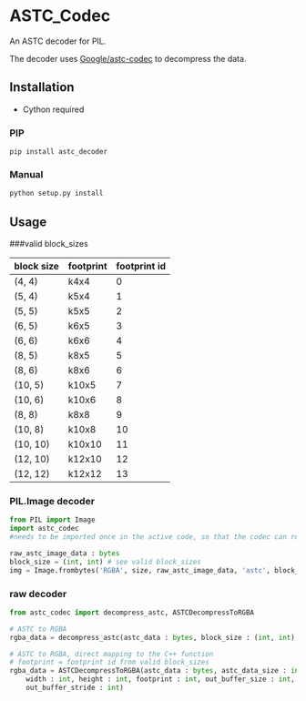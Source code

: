 # ASTC_Codec
An ASTC decoder for PIL.

The decoder uses [Google/astc-codec](https://github.com/google/astc-codec) to decompress the data.


## Installation
- Cython required
### PIP
```
pip install astc_decoder
```
### Manual
```cmd
python setup.py install
```


## Usage
###valid block_sizes

|block size | footprint | footprint id |
|---|---|---|
| (4, 4) | k4x4 | 0 |
| (5, 4) | k5x4 | 1 |
| (5, 5) | k5x5 | 2 |
| (6, 5) | k6x5 | 3 |
| (6, 6) | k6x6 | 4 |
| (8, 5) | k8x5 | 5 |
| (8, 6) | k8x6 | 6 |
| (10, 5) | k10x5 | 7 |
| (10, 6) | k10x6 | 8 |
| (8, 8) | k8x8 | 9 |
| (10, 8) | k10x8 | 10 |
| (10, 10) | k10x10 | 11 |
| (12, 10) | k12x10 | 12 |
| (12, 12) | k12x12 | 13 |

### PIL.Image decoder
```python
from PIL import Image
import astc_codec 
#needs to be imported once in the active code, so that the codec can register itself

raw_astc_image_data : bytes
block_size = (int, int) # see valid block_sizes
img = Image.frombytes('RGBA', size, raw_astc_image_data, 'astc', block_size)
```

### raw decoder
```python
from astc_codec import decompress_astc, ASTCDecompressToRGBA

# ASTC to RGBA
rgba_data = decompress_astc(astc_data : bytes, block_size : (int, int), width : int, height : int)

# ASTC to RGBA, direct mapping to the C++ function
# footprint = footprint id from valid block_sizes
rgba_data = ASTCDecompressToRGBA(astc_data : bytes, astc_data_size : int,
    width : int, height : int, footprint : int, out_buffer_size : int,
    out_buffer_stride : int)
```